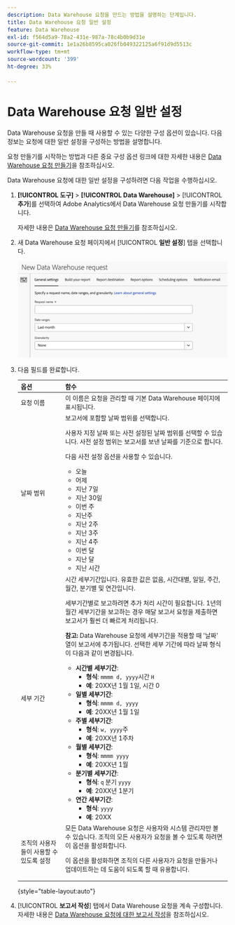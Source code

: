 ```yaml
---
description: Data Warehouse 요청을 만드는 방법을 설명하는 단계입니다.
title: Data Warehouse 요청 일반 설정
feature: Data Warehouse
exl-id: f564d5a9-78a2-431e-987a-78c4b0b9d31e
source-git-commit: 1e1a26b8595ca026fb049322125a6f91d9d5513c
workflow-type: tm+mt
source-wordcount: '399'
ht-degree: 33%

---
```


# Data Warehouse 요청 일반 설정

Data Warehouse 요청을 만들 때 사용할 수 있는 다양한 구성 옵션이 있습니다. 다음 정보는 요청에 대한 일반 설정을 구성하는 방법을 설명합니다.

요청 만들기를 시작하는 방법과 다른 중요 구성 옵션 링크에 대한 자세한 내용은 [Data Warehouse 요청 만들기](/help/export/data-warehouse/create-request/t-dw-create-request.md)을 참조하십시오.

Data Warehouse 요청에 대한 일반 설정을 구성하려면 다음 작업을 수행하십시오.

1. **[!UICONTROL 도구]** > **[!UICONTROL Data Warehouse]** > [!UICONTROL **추가**]&#x200B;를 선택하여 Adobe Analytics에서 Data Warehouse 요청 만들기를 시작합니다.

   자세한 내용은 [Data Warehouse 요청 만들기](/help/export/data-warehouse/create-request/t-dw-create-request.md)를 참조하십시오.

1. 새 Data Warehouse 요청 페이지에서 [!UICONTROL **일반 설정**] 탭을 선택합니다.

   ![보고서 대상 탭](assets/dw-general-settings.png)

1. 다음 필드를 완료합니다. 

   | 옵션 | 함수 |
   |---------|----------|
   | 요청 이름 | 이 이름은 요청을 관리할 때 기본 Data Warehouse 페이지에 표시됩니다. |
   | 날짜 범위 | 보고서에 포함할 날짜 범위를 선택합니다. <p>사용자 지정 날짜 또는 사전 설정된 날짜 범위를 선택할 수 있습니다. 사전 설정 범위는 보고서를 보낸 날짜를 기준으로 합니다.</p><p>다음 사전 설정 옵션을 사용할 수 있습니다.</p><ul><li>오늘</li><li>어제</li><li>지난 7일</li><li>지난 30일</li><li>이번 주</li><li>지난주</li><li>지난 2주</li><li>지난 3주</li><li>지난 4주</li><li>이번 달</li><li>지난 달</li><li>지난 시간</li></ul> |
   | 세부 기간 | 시간 세부기간입니다. 유효한 값은 없음, 시간대별, 일일, 주간, 월간, 분기별 및 연간입니다.<p>세부기간별로 보고하려면 추가 처리 시간이 필요합니다. 1년의 월간 세부기간을 보고하는 경우 매달 보고서 요청을 제출하면 보고서가 훨씬 더 빠르게 처리됩니다.</p><p>**참고:** Data Warehouse 요청에 세부기간을 적용할 때 &#39;날짜&#39; 열이 보고서에 추가됩니다. 선택한 세부 기간에 따라 날짜 형식이 다음과 같이 변경됩니다.</p><ul><li>**시간별 세부기간**:<ul> <li>**형식**: `mmmm d, yyyy`시간 `H`</li><li>**예**: 20XX년 1월 1일, 시간 0 </li></ul><li>**일별 세부기간**:<ul> <li>**형식**: `mmmm d, yyyy`</li><li>**예**: 20XX년 1월 1일</li></ul><li>**주별 세부기간**:<ul> <li>**형식**: `w, yyyy`주</li><li>**예**: 20XX년 1주차 </li></ul><li>**월별 세부기간**:<ul> <li>**형식**: `mmmm yyyy`</li><li>**예**: 20XX년 1월 </li></ul><li>**분기별 세부기간**:<ul> <li>**형식**: `q` 분기 `yyyy`</li><li>**예**: 20XX년 1분기 </li></ul><li>**연간 세부기간**:<ul> <li>**형식**: `yyyy`</li><li>**예**: 20XX</li></ul> |
   | 조직의 사용자들이 사용할 수 있도록 설정 | 모든 Data Warehouse 요청은 사용자와 시스템 관리자만 볼 수 있습니다. 조직의 모든 사용자가 요청을 볼 수 있도록 하려면 이 옵션을 활성화합니다. <p>이 옵션을 활성화하면 조직의 다른 사용자가 요청을 만들거나 업데이트하는 데 도움이 되도록 할 때 유용합니다.</p> |

   {style="table-layout:auto"}

1. [!UICONTROL **보고서 작성**] 탭에서 Data Warehouse 요청을 계속 구성합니다. 자세한 내용은 [Data Warehouse 요청에 대한 보고서 작성](/help/export/data-warehouse/create-request/dw-request-build-report.md)을 참조하십시오.
